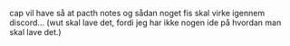 cap vil have så at pacth notes og sådan noget fis skal virke igennem discord... (wut skal lave det, fordi jeg har ikke nogen ide på hvordan man skal lave det.)